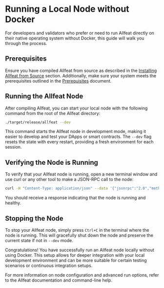 # Running a Local Node without Docker

For developers and validators who prefer or need to run Allfeat directly on their native operating system without Docker, this guide will walk you through the process.

## Prerequisites

Ensure you have compiled Allfeat from source as described in the [Installing Allfeat from Source](../installation/from-source.md) section. Additionally, make sure your system meets the prerequisites outlined in the [Prerequisites](../prerequisites.md) document.

## Running the Allfeat Node

After compiling Allfeat, you can start your local node with the following command from the root of the Allfeat directory:

```bash
./target/release/allfeat --dev
```
This command starts the Allfeat node in development mode, making it easier to develop and test your DApps or smart contracts. The `--dev` flag resets the state with every restart, providing a fresh environment for each session.

## Verifying the Node is Running

To verify that your Allfeat node is running, open a new terminal window and use curl or any other tool to make a JSON-RPC call to the node:

```bash
curl -H "Content-Type: application/json" --data '{"jsonrpc":"2.0","method":"system_health","params":[],"id":1}' http://localhost:9933
```
You should receive a response indicating that the node is running and healthy.

## Stopping the Node

To stop your Allfeat node, simply press `Ctrl+C` in the terminal where the node is running. This will gracefully shut down the node and preserve the current state if not in `--dev` mode.

Congratulations! You have successfully run an Allfeat node locally without using Docker. This setup allows for deeper integration with your local development environment and can be more suitable for certain testing scenarios or continuous integration setups.

For more information on node configuration and advanced run options, refer to the Allfeat documentation and command-line help.
